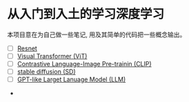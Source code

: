 # 从入门到入土的学习深度学习

本项目意在为自己做一些笔记, 用及其简单的代码把一些概念输出。



- [ ] [Resnet]()
- [ ] [Visual Transformer (ViT)]()
- [ ] [Contrastive Language-Image Pre-trainin (CLIP)]()
- [ ] [stable diffusion (SD)]()
- [ ] [GPT-like Larget Lanuage Model (LLM)](./llm)
- 

